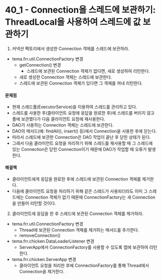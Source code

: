 # 40_1 - Connection을 스레드에 보관하기: ThreadLocal을 사용하여 스레드에 값 보관하기
 
1) 커넥션 팩토리에서 생성한 Connection 객체를 스레드에 보관하라.
 
- tema.frr.util.ConnectionFactory 변경
  - getConnection() 변경
    - 스레드에 보관된 Connection 객체가 없다면, 새로 생성하여 리턴한다.
  - 새로 생성한 Connection 객체는 스레드에 보관한다.
  - 스레드에 보관된 Connection 객체가 있다면 그 객체를 꺼내 리턴한다.
  
#### 문제점
 
- 현재 스레드풀(ExecutorService)을 이용하여 스레드를 관리하고 있다.
- 스레드를 사용한 후(클라이언트 요청에 응답을 완료한 후)에
  스레드를 버리지 않고 풀에 보관했다가
  다음 클라이언트 요청에 재사용한다.
- DAO가 사용하는 Connection 객체는 스레드에 보관한다.
- DAO의 메서드(예: findAll(), insert() 등)에서 Connection을 사용한 후에 닫는다.
- 따라서 스레드에 보관한 Connection은 DAO 작업이 끝난 후 닫힌 상태가 된다.
- 그래서 다음 클라이언트 요청을 처리하기 위해 스레드를 재사용할 때
  그 스레드에 있는 Connection은 닫힌 Connection이기 때문에
  DAO가 작업할 때 오류가 발생한다.
 
#### 해결책
 
- 클라이언트에게 응답을 완료한 후에 스레드에 보관된 Connection 객체를 제거한다.
- 다음에 클라이언트 요청을 처리하기 위해 같은 스레드가 사용되더라도
  이미 그 스레드에는 Connection 객체가 없기 때문에
  ConnectionFactory는 새 Connection을 만들어 리턴할 것이다.
 
2) 클라이언트에 응답을 한 후 스레드에 보관된 Connection 객체를 제거하라.
 
- tema.frr.util.ConnectionFactory 변경
  - Thread에 보관된 Connection 객체를 제거하는 메서드를 추가한다.
  - removeConnection()
- tema.frr.chicken.DataLoaderListener 변경
  - ServerApp에서 ConnectionFactory를 사용할 수 있도록 맵에 보관하여 리턴한다.
- tema.frr.chicken.ServerApp 변경
  - 클라이언트 요청을 처리한 후에
    ConnectionFactory를 통해 Thread에서 Connection을 제거한다.
